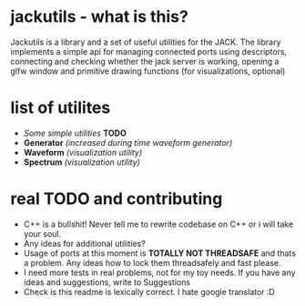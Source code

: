 # jackutils - what is this?
Jackutils is a library and a set of useful utilities for the JACK. The library implements a simple api for managing connected ports using descriptors, connecting and checking whether the jack server is working, opening a glfw window and primitive drawing functions (for visualizations, optional)

# list of utilites
- *Some simple utilities* **TODO**
- **Generator** *(increased during time waveform generator)*
- **Waveform** *(visualization utility)*
- **Spectrum** *(visualization utility)*

# real TODO and contributing
- C++ is a bullshit! Never tell me to rewrite codebase on C++ or i will take your soul. 
- Any ideas for additional utilities?
- Usage of ports at this moment is **TOTALLY NOT THREADSAFE** and thats a problem. Any ideas how to lock them threadsafely and fast please.
- I need more tests in real problems, not for my toy needs. If you have any ideas and suggestions, write to Suggestions
- Check is this readme is lexically correct. I hate google translator :D
